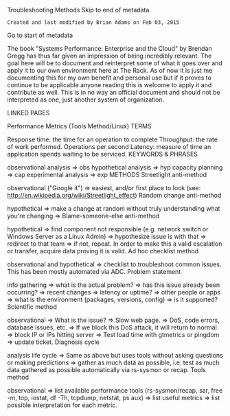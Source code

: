  Troubleshooting Methods
Skip to end of metadata

    Created and last modified by Brian Adams on Feb 03, 2015

Go to start of metadata

The book "Systems Performance: Enterprise and the Cloud" by Brendan Gregg has thus far given an impression of being incredibly relevant. The goal here will be to document and reinterpret some of what it goes over and apply it to our own environment here at The Rack. As of now it is just me documenting this for my own benefit and personal use but if it proves to continue to be applicable anyone reading this is welcome to apply it and contribute as well.  This is in no way an official document and should not be interpreted as one, just another system of organization. 

 
LINKED PAGES

Performance Metrics (Tools Method/Linux)
TERMS

Response time: the time for an operation to complete
Throughput: the rate of work performed. Operations per second
Latency: measure of time an application spends waiting to be serviced.
KEYWORDS & PHRASES

observational analysis => obs
hypothetical analysis => hyp
capacity planning => cap
experimental analysis => exp
METHODS
Streetlight anti-method 

observational ("Google it") => easiest, and/or first place to look (see: http://en.wikipedia.org/wiki/Streetlight_effect)
Random change anti-method 

hypothetical => make a change at random without truly understanding what you're changing =>
Blame-someone-else anti-method 

hypothetical => find component not responsible (e.g. network switch or Windows Server as a Linux Admin) => hypothesize issue is with that => redirect to that team => if not, repeat. In order to make this a valid escalation or transfer, acquire data proving it is valid.
Ad hoc checklist method

observational and hypothetical => checklist to troubleshoot common issues. This has been mostly automated via ADC.
Problem statement

info gathering => what is the actual problem? => has this issue already been occurring? => recent changes => latency or uptime? => other people or apps => what is the environment (packages, versions, config) => is it supported?
Scientific method

observational => What is the issue? => Slow web page. => DoS, code errors, database issues, etc. => If we block this DoS attack, it will return to normal => block IP or IPs hitting server => Test load time with gtmetrics or pingdom => update ticket.
Diagnosis cycle

analysis life cycle => Same as above but uses tools without asking questions or making predictions => gather as much data as possible, i.e. test as much data gathered as possible automatically via rs-sysmon or recap.
Tools method

observational => list available performance tools (rs-sysmon/recap, sar, free -m, top, iostat, df -Th, tcpdump, netstat, ps aux) => list useful metrics => list possible interpretation for each metric.

